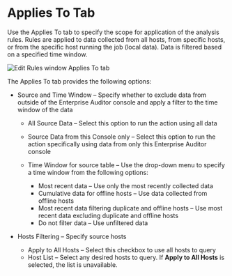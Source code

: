 # Applies To Tab

Use the Applies To tab to specify the scope for application of the analysis rules. Rules are applied
to data collected from all hosts, from specific hosts, or from the specific host running the job
(local data). Data is filtered based on a specified time window.

![Edit Rules window Applies To tab](/img/versioned_docs/enterpriseauditor_11.6/enterpriseauditor/admin/analysis/businessrules/appliesto.webp)

The Applies To tab provides the following options:

- Source and Time Window – Specify whether to exclude data from outside of the Enterprise Auditor
  console and apply a filter to the time window of the data

    - All Source Data – Select this option to run the action using all data
    - Source Data from this Console only – Select this option to run the action specifically using
      data from only this Enterprise Auditor console
    - Time Window for source table – Use the drop-down menu to specify a time window from the
      following options:

        - Most recent data – Use only the most recently collected data
        - Cumulative data for offline hosts – Use data collected from offline hosts
        - Most recent data filtering duplicate and offline hosts – Use most recent data excluding
          duplicate and offline hosts
        - Do not filter data – Use unfiltered data

- Hosts Filtering – Specify source hosts

    - Apply to All Hosts – Select this checkbox to use all hosts to query
    - Host List – Select any desired hosts to query. If **Apply to All Hosts** is selected, the list
      is unavailable.
